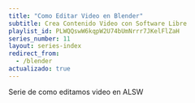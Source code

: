 ```yaml
---
title: "Como Editar Video en Blender"
subtitle: Crea Contenido Video con Software Libre
playlist_id: PLWQQswW6kqpW2U74bUmNrrr7JKelFlZaH
series_number: 11
layout: series-index
redirect_from:
  - /blender
actualizado: true
---
```


Serie de como editamos video en ALSW
